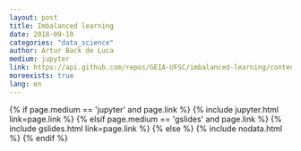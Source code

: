 ```yaml
---
layout: post
title: Imbalanced learning
date: 2018-09-10
categories: "data_science"
author: Artur Back de Luca
medium: jupyter
link: https://api.github.com/repos/GEIA-UFSC/imbalanced-learning/contents/presentation.slides.html?ref=master
moreexists: true
lang: en
---
```


<div>
    {% if page.medium == 'jupyter' and page.link %}
        {% include jupyter.html link=page.link %}
    {% elsif page.medium == 'gslides' and page.link %}
        {% include gslides.html link=page.link %}
    {% else %}
        {% include nodata.html %}
    {% endif %}
</div>